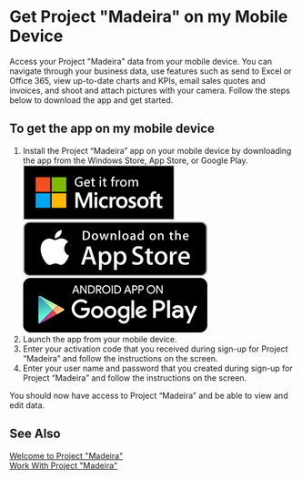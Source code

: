 <properties
	pageTitle="Get Project “Madeira” on my Mobile Device | Project “Madeira”"
    description="Get the app for your mobile device." 
	services="" 
	documentationCenter="Madeira"
	authors="edupont"/>
    
# Get Project "Madeira" on my Mobile Device 
Access your Project "Madeira" data from your mobile device. You can navigate through your business data, use features such as send to Excel or Office 365, view up-to-date charts and KPIs, email sales quotes and invoices, and shoot and attach pictures with your camera. Follow the steps below to download the app and get started.

## To get the app on my mobile device
1. Install the Project “Madeira” app on your mobile device by downloading the app from the Windows Store, App Store, or Google Play.  
[![Windows Store](./media/windowsstore.png)](http://go.microsoft.com/fwlink/?LinkId=734848)
[![App Store](./media/appstore.png)](http://go.microsoft.com/fwlink/?LinkId=734847) [![Google Play](./media/googleplay.png)](http://go.microsoft.com/fwlink/?LinkId=734849)  
2. Launch the app from your mobile device.
3. Enter your activation code that you received during sign-up for Project “Madeira” and follow the instructions on the screen.
4. Enter your user name and password that you created during sign-up for Project “Madeira” and follow the instructions on the screen.

You should now have access to Project “Madeira” and be able to view and edit data. 
  
## See Also
[Welcome to Project "Madeira"](madeira-get-started.md)  
[Work With Project "Madeira"](ui-work-product.md)  

